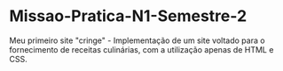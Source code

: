 # Missao-Pratica-N1-Semestre-2
Meu primeiro site "cringe" -  Implementação de um site voltado para o fornecimento de receitas culinárias, com a utilização apenas de HTML e CSS.
